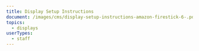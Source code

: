 ```yaml
---
title: Display Setup Instructions
document: /images/cms/display-setup-instructions-amazon-firestick-6-.pdf
topics:
  - displays
userTypes:
  - staff
---
```

